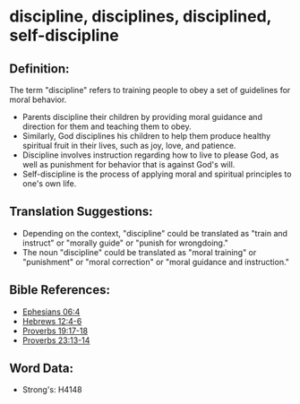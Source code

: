 # discipline, disciplines, disciplined, self-discipline #

## Definition: ##

The term "discipline" refers to training people to obey a set of guidelines for moral behavior.

* Parents discipline their children by providing moral guidance and direction for them and teaching them to obey.
* Similarly, God disciplines his children to help them produce healthy spiritual fruit in their lives, such as joy, love, and patience.
* Discipline involves instruction regarding how to live to please God, as well as punishment for behavior that is against God's will.
* Self-discipline is the process of applying moral and spiritual principles to one's own life.

## Translation Suggestions: ##

 * Depending on the context, "discipline" could be translated as "train and instruct" or "morally guide" or "punish for wrongdoing."
 * The noun "discipline" could be translated as "moral training" or "punishment" or "moral correction" or "moral guidance and instruction."

## Bible References: ##

* [Ephesians 06:4](rc://en/tn/help/eph/06/04)
* [Hebrews 12:4-6](rc://en/tn/help/heb/12/04)
* [Proverbs 19:17-18](rc://en/tn/help/pro/19/17)
* [Proverbs 23:13-14](rc://en/tn/help/pro/23/13)


## Word Data: ##

* Strong's: H4148

